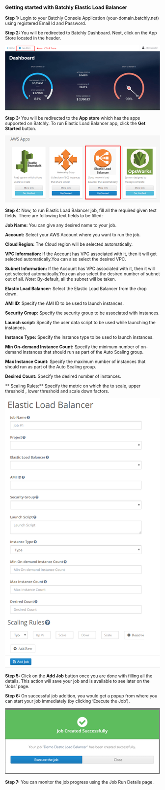 ### Getting started with Batchly Elastic Load Balancer

**Step 1:**  Login to your Batchly Console Application (your-domain.batchly.net) using registered Email Id and Password.

**Step 2:** You will be redirected to Batchly Dashboard. Next, click on the App Store located in the header.

![ELB](../img/jmeter1.png)

**Step 3:** You will be redirected to the **App store** which has the apps supported on Batchly. To run Elastic Load Balancer app, click the **Get Started** button.

![ELB](../img/elb1.png)

**Step 4:** Now, to run Elastic Load Balancer job, fill all the required given text fields. There are following text fields to be filled:

**Job Name:** You can give any desired name to your job.

**Account:** Select your AWS Account where you want to run the job.

**Cloud Region:**  The Cloud region will be selected automatically. 

**VPC Information:** If the Account has VPC associated with it, then it will get selected automatically.You can also select the desired VPC.

**Subnet Information:** If the Account has VPC associated with it, then it will get selected automatically.You can also select the desired number of subnet out of all. 
*Note:* By-default, all the subnet will be taken.

**Elastic Load Balancer:** Select the Elastic Load Balancer from the drop down.

**AMI ID:** Specify the AMI ID to be used to launch instances.

**Security Group:** Specify the security group to be associated with instances.

**Launch script:** Specify the user data script to be used while launching the instances.

**Instance Type:** Specify the instance type to be used to launch instances.

**Min On-demand Instance Count:**  Specify the minimum number of on-demand instances that should run as part of the Auto Scaling group.

**Max Instance Count:** Specify the maximum number of instances that should run as part of the Auto Scaling group.

**Desired Count:** Specify the desired number of instances.

** Scaling Rules:** Specify the metric on which the to scale, upper threshold , lower threshold and scale down factors. 

![ELB](../img/elb2.png)

**Step 5:** Click on the **Add Job** button once you are done with filling all the details. This action will save your job and is available to see later on the ‘Jobs’ page.

**Step 6:** On successful job addition, you would get a popup from where you can start your job immediately (by clicking ‘Execute the Job’).

![ELB](../img/popup.png)

**Step 7:** You can monitor the job progress using the Job Run Details page.